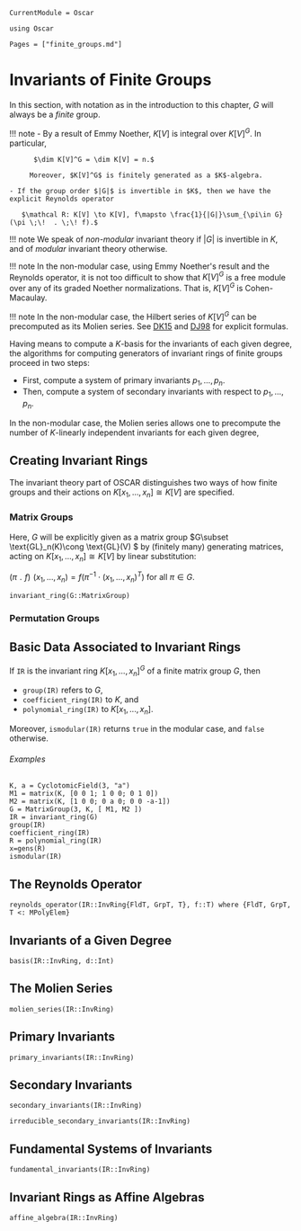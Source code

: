 ```@meta
CurrentModule = Oscar
```

```@setup oscar
using Oscar
```

```@contents
Pages = ["finite_groups.md"]
```

# Invariants of Finite Groups

In this section, with notation as in the introduction to this chapter, $G$ will always be a *finite* group.

!!! note
     - By a result of Emmy Noether, $K[V]$ is integral over $K[V]^G$. In particular,

          $\dim K[V]^G = \dim K[V] = n.$
         
         Moreover, $K[V]^G$ is finitely generated as a $K$-algebra.
		   
    - If the group order $|G|$ is invertible in $K$, then we have the explicit Reynolds operator

       $\mathcal R: K[V] \to K[V], f\mapsto \frac{1}{|G|}\sum_{\pi\in G}(\pi \;\!  . \;\! f).$

!!! note
    We speak of *non-modular* invariant theory if $|G|$ is invertible in $K$, and of *modular* invariant theory otherwise.

!!! note
    In the non-modular case, using  Emmy Noether's result and the Reynolds operator, it is not too difficult to show that $K[V]^G$ is a free module over any of its graded Noether normalizations. That is, $K[V]^G$ is Cohen-Macaulay.

!!! note
    In the non-modular case, the Hilbert series of $K[V]^G$ can be precomputed as its Molien series. See [DK15](@cite) and [DJ98](@cite) for explicit formulas.

Having means to compute a $K$-basis for the invariants of each given degree, the algorithms for computing generators of invariant rings of finite groups proceed in two steps:

- First, compute a system of primary invariants $p_1,\dots, p_n$.
- Then, compute a system of secondary invariants with respect to $p_1,\dots, p_n$.

In the non-modular case, the Molien series allows one to precompute the number of $K$-linearly independent invariants for each given degree,

## Creating Invariant Rings

The invariant theory part of OSCAR  distinguishes two ways of how  finite groups and their actions on $K[x_1, \dots, x_n]\cong K[V]$ are specified.

### Matrix Groups

Here, $G$ will be explicitly given as a matrix group $G\subset \text{GL}_n(K)\cong \text{GL}(V) $ by (finitely many) generating matrices, acting on $K[x_1, \dots, x_n]\cong K[V]$ by linear substitution:

$(\pi \;\!  . \;\! f) \;\! (x_1, \dots, x_n)  = f(\pi^{-1} \cdot (x_1, \dots, x_n)^T) \text{ for all } \pi\in G.$


```@docs
invariant_ring(G::MatrixGroup)
```

### Permutation Groups


## Basic Data Associated to Invariant Rings

If `IR` is the invariant ring $K[x_1,..., x_n]^G$ of a finite matrix group $G$, then

- `group(IR)` refers to $G$,
- `coefficient_ring(IR)` to $K$, and
- `polynomial_ring(IR)` to $K[x_1,..., x_n]$.

Moreover, `ismodular(IR)` returns `true` in the modular case, and
`false` otherwise.

###### Examples

```@repl oscar
K, a = CyclotomicField(3, "a")
M1 = matrix(K, [0 0 1; 1 0 0; 0 1 0])
M2 = matrix(K, [1 0 0; 0 a 0; 0 0 -a-1])
G = MatrixGroup(3, K, [ M1, M2 ])
IR = invariant_ring(G)
group(IR)
coefficient_ring(IR)
R = polynomial_ring(IR)
x=gens(R)
ismodular(IR)
```

## The Reynolds Operator

```@docs
reynolds_operator(IR::InvRing{FldT, GrpT, T}, f::T) where {FldT, GrpT, T <: MPolyElem}
```

## Invariants of a Given Degree

```@docs
basis(IR::InvRing, d::Int)
```

## The Molien Series

```@docs
molien_series(IR::InvRing)
```

## Primary Invariants

```@docs
primary_invariants(IR::InvRing)
```

## Secondary Invariants

```@docs
secondary_invariants(IR::InvRing)
```

```@docs
irreducible_secondary_invariants(IR::InvRing)
```

## Fundamental Systems of Invariants

```@docs
fundamental_invariants(IR::InvRing)
```

## Invariant Rings as Affine Algebras

```@docs
affine_algebra(IR::InvRing)
```
